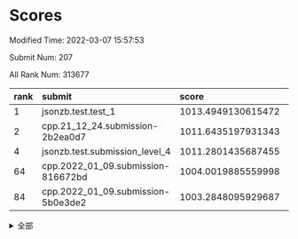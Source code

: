 # Scores

Modified Time: 2022-03-07 15:57:53

Submit Num: 207

All Rank Num: 313677

| rank |               submit               |       score        |       sigma        | pk_num |
| :--- | :--------------------------------- | :----------------- | :----------------- | :----- |
| 1    | jsonzb.test.test_1                 | 1013.4949130615472 | 0.8351499237390024 | 6060   |
| 2    | cpp.21_12_24.submission-2b2ea0d7   | 1011.6435197931343 | 0.8115984271814547 | 6057   |
| 4    | jsonzb.test.submission_level_4     | 1011.2801435687455 | 0.7957197969631207 | 6064   |
| 64   | cpp.2022_01_09.submission-816672bd | 1004.0019885559998 | 0.7334792159449934 | 6064   |
| 84   | cpp.2022_01_09.submission-5b0e3de2 | 1003.2848095929687 | 0.7271811721268666 | 6062   |


<details>
<summary>全部</summary>

| rank |                 submit                 |       score        |       sigma        | pk_num |
| :--- | :------------------------------------- | :----------------- | :----------------- | :----- |
| 1    | jsonzb.test.test_1                     | 1013.4949130615472 | 0.8351499237390024 | 6060   |
| 2    | cpp.21_12_24.submission-2b2ea0d7       | 1011.6435197931343 | 0.8115984271814547 | 6057   |
| 3    | gobigger.level_3.submission_level_3_10 | 1011.3385610835898 | 0.7709945445970798 | 6060   |
| 4    | jsonzb.test.submission_level_4         | 1011.2801435687455 | 0.7957197969631207 | 6064   |
| 5    | gobigger.level_3.submission_level_3_39 | 1011.0467937862254 | 0.7559009226962005 | 6064   |
| 6    | gobigger.level_3.submission_level_3_44 | 1010.8794649175231 | 0.7779834498430946 | 6065   |
| 7    | gobigger.level_3.submission_level_3_22 | 1010.8608532259755 | 0.7682146265454847 | 6053   |
| 8    | gobigger.level_3.submission_level_3_6  | 1010.7564901751165 | 0.7617764598628726 | 6066   |
| 9    | gobigger.level_3.submission_level_3_4  | 1010.7514685142547 | 0.7944794492477885 | 6062   |
| 10   | gobigger.level_3.submission_level_3_42 | 1010.7404278828388 | 0.7870708550879496 | 6062   |
| 11   | gobigger.level_3.submission_level_3_36 | 1010.6633891944513 | 0.7704895292038925 | 6060   |
| 12   | gobigger.level_3.submission_level_3_13 | 1010.6280672503001 | 0.7609225752047988 | 6068   |
| 13   | gobigger.level_3.submission_level_3_16 | 1010.582936081679  | 0.7630200948234338 | 6062   |
| 14   | gobigger.level_3.submission_level_3_21 | 1010.5254459570227 | 0.7803683786991517 | 6055   |
| 15   | gobigger.level_3.submission_level_3_31 | 1010.4740204881439 | 0.7406417167979615 | 6058   |
| 16   | gobigger.level_3.submission_level_3_46 | 1010.4668198200874 | 0.7594105208993389 | 6060   |
| 17   | gobigger.level_3.submission_level_3_41 | 1010.4121305573096 | 0.7646937264899988 | 6057   |
| 18   | gobigger.level_3.submission_level_3_11 | 1010.3677452580853 | 0.7589992476775258 | 6057   |
| 19   | gobigger.level_3.submission_level_3_29 | 1010.3544690776154 | 0.7582522462543245 | 6063   |
| 20   | gobigger.level_3.submission_level_3_37 | 1010.255389317678  | 0.7626854187469503 | 6062   |
| 21   | gobigger.level_3.submission_level_3_49 | 1010.2393417610049 | 0.7455314664938828 | 6066   |
| 22   | gobigger.level_3.submission_level_3_30 | 1010.1906757717637 | 0.751274869929357  | 6066   |
| 23   | gobigger.level_3.submission_level_3_17 | 1010.1887628263278 | 0.7538899731405377 | 6062   |
| 24   | gobigger.level_3.submission_level_3_38 | 1010.1691849507912 | 0.7479971508017148 | 6061   |
| 25   | gobigger.level_3.submission_level_3_45 | 1010.134105494023  | 0.7530011616483742 | 6061   |
| 26   | gobigger.level_3.submission_level_3_1  | 1010.1176381382729 | 0.7669264062045029 | 6059   |
| 27   | gobigger.level_3.submission_level_3_19 | 1010.1134596448819 | 0.761325676224895  | 6060   |
| 28   | gobigger.level_3.submission_level_3_25 | 1010.052619000833  | 0.7587816485368827 | 6060   |
| 29   | gobigger.level_3.submission_level_3_43 | 1010.0522087786004 | 0.7510518018150533 | 6059   |
| 30   | gobigger.level_3.submission_level_3_18 | 1009.8743302345435 | 0.7735072467499803 | 6058   |
| 31   | gobigger.level_3.submission_level_3_14 | 1009.8396982059019 | 0.7674466290770543 | 6062   |
| 32   | gobigger.level_3.submission_level_3_3  | 1009.8339163422846 | 0.7672565857088134 | 6064   |
| 33   | gobigger.level_3.submission_level_3_40 | 1009.8021484155915 | 0.7390467089274182 | 6059   |
| 34   | gobigger.level_3.submission_level_3_34 | 1009.516384547953  | 0.7311070445811276 | 6058   |
| 35   | gobigger.level_3.submission_level_3_35 | 1009.4506485477278 | 0.7768749556655025 | 6064   |
| 36   | gobigger.level_3.submission_level_3_15 | 1009.3691312951327 | 0.7369598524285702 | 6061   |
| 37   | gobigger.level_3.submission_level_3_9  | 1009.3655914708571 | 0.7593741816195699 | 6059   |
| 38   | gobigger.level_3.submission_level_3_8  | 1009.3563712495275 | 0.7705357888932549 | 6060   |
| 39   | gobigger.level_3.submission_level_3_23 | 1009.3558473686231 | 0.7492261408287891 | 6062   |
| 40   | gobigger.level_3.submission_level_3_12 | 1009.3128700329332 | 0.7491418471680539 | 6064   |
| 41   | gobigger.level_3.submission_level_3_32 | 1009.2739972746856 | 0.7308098565477201 | 6061   |
| 42   | gobigger.level_3.submission_level_3_7  | 1009.2299414409109 | 0.7830381210005247 | 6060   |
| 43   | gobigger.level_3.submission_level_3_26 | 1009.1102186933783 | 0.736239711211885  | 6063   |
| 44   | gobigger.level_3.submission_level_3_48 | 1009.005620607604  | 0.7571438675720112 | 6060   |
| 45   | gobigger.level_3.submission_level_3_47 | 1008.8775113378406 | 0.7597712188981623 | 6061   |
| 46   | gobigger.level_3.submission_level_3_2  | 1008.8712307595125 | 0.7583378004880759 | 6066   |
| 47   | gobigger.level_3.submission_level_3_0  | 1008.6996971468826 | 0.751812219323792  | 6059   |
| 48   | gobigger.level_3.submission_level_3_24 | 1008.685796927841  | 0.7451404030694544 | 6061   |
| 49   | gobigger.level_3.submission_level_3_28 | 1008.618829566404  | 0.7430231142419381 | 6059   |
| 50   | gobigger.level_3.submission_level_3_27 | 1008.5364195912026 | 0.7435507685687455 | 6064   |
| 51   | gobigger.level_3.submission_level_3_33 | 1008.4063398502911 | 0.7352872295294715 | 6053   |
| 52   | gobigger.level_3.submission_level_3_20 | 1008.3504216114889 | 0.7428310324251998 | 6060   |
| 53   | gobigger.level_3.submission_level_3_5  | 1008.2740151228406 | 0.7454940420968166 | 6057   |
| 54   | gobigger.level_1.submission_level_1_47 | 1004.7061049622196 | 0.7323812600789297 | 6058   |
| 55   | gobigger.level_1.submission_level_1_20 | 1004.3898156354212 | 0.7108968257865419 | 6060   |
| 56   | gobigger.level_1.submission_level_1_1  | 1004.3400669509786 | 0.7083269343688073 | 6063   |
| 57   | gobigger.level_1.submission_level_1_29 | 1004.3219072707449 | 0.7227478514873851 | 6064   |
| 58   | gobigger.level_1.submission_level_1_10 | 1004.228998587073  | 0.7030310030012858 | 6064   |
| 59   | gobigger.level_1.submission_level_1_36 | 1004.099525752651  | 0.7226216981784553 | 6067   |
| 60   | gobigger.level_1.submission_level_1_49 | 1004.0985224549728 | 0.7258558705162707 | 6060   |
| 61   | gobigger.level_1.submission_level_1_14 | 1004.0813363069576 | 0.7264402302412631 | 6062   |
| 62   | gobigger.level_1.submission_level_1_23 | 1004.0768253748091 | 0.7231707499412465 | 6064   |
| 63   | gobigger.level_1.submission_level_1_0  | 1004.0081648608433 | 0.7018078653745149 | 6060   |
| 64   | cpp.2022_01_09.submission-816672bd     | 1004.0019885559998 | 0.7334792159449934 | 6064   |
| 65   | gobigger.level_1.submission_level_1_18 | 1003.9902041254704 | 0.7223492062067621 | 6060   |
| 66   | gobigger.level_1.submission_level_1_2  | 1003.9038582758378 | 0.718484310641849  | 6058   |
| 67   | gobigger.level_1.submission_level_1_34 | 1003.8872821256587 | 0.7099482210438447 | 6055   |
| 68   | gobigger.level_1.submission_level_1_39 | 1003.8227634160627 | 0.7312140367411162 | 6063   |
| 69   | gobigger.level_1.submission_level_1_41 | 1003.7806492988269 | 0.7029383778894199 | 6060   |
| 70   | gobigger.level_1.submission_level_1_17 | 1003.7603380848005 | 0.7214202431051746 | 6060   |
| 71   | gobigger.level_1.submission_level_1_6  | 1003.7080649959362 | 0.7087118360037755 | 6060   |
| 72   | gobigger.level_1.submission_level_1_30 | 1003.6997947399843 | 0.7162403857520365 | 6063   |
| 73   | gobigger.level_1.submission_level_1_40 | 1003.6390005344326 | 0.7102281956193246 | 6060   |
| 74   | gobigger.level_1.submission_level_1_38 | 1003.6049765824157 | 0.7148979396632725 | 6063   |
| 75   | gobigger.level_1.submission_level_1_13 | 1003.57113038008   | 0.7145951149849848 | 6062   |
| 76   | gobigger.level_1.submission_level_1_19 | 1003.5687374004414 | 0.7168247347919158 | 6061   |
| 77   | gobigger.level_1.submission_level_1_24 | 1003.5101601128367 | 0.718259603805848  | 6060   |
| 78   | gobigger.level_1.submission_level_1_42 | 1003.5025465230864 | 0.7060306178400072 | 6064   |
| 79   | gobigger.level_1.submission_level_1_32 | 1003.4953860548844 | 0.7081895143637974 | 6054   |
| 80   | gobigger.level_1.submission_level_1_22 | 1003.469355127805  | 0.7173030045684241 | 6059   |
| 81   | gobigger.level_1.submission_level_1_28 | 1003.3572252964849 | 0.7126524755655892 | 6065   |
| 82   | gobigger.level_1.submission_level_1_8  | 1003.3546357434204 | 0.703842617912148  | 6059   |
| 83   | gobigger.level_1.submission_level_1_43 | 1003.3093870619889 | 0.7231680124699474 | 6065   |
| 84   | cpp.2022_01_09.submission-5b0e3de2     | 1003.2848095929687 | 0.7271811721268666 | 6062   |
| 85   | gobigger.level_1.submission_level_1_12 | 1003.1959216703118 | 0.7053987261931878 | 6066   |
| 86   | gobigger.level_1.submission_level_1_5  | 1003.1470700207375 | 0.7221595542511592 | 6064   |
| 87   | gobigger.level_1.submission_level_1_45 | 1003.0957872603684 | 0.7156539454624862 | 6059   |
| 88   | gobigger.level_1.submission_level_1_35 | 1003.0654570060464 | 0.723004150599666  | 6061   |
| 89   | gobigger.level_1.submission_level_1_27 | 1003.0634936403178 | 0.7187162493144029 | 6063   |
| 90   | gobigger.level_1.submission_level_1_31 | 1003.0632005815129 | 0.7061019412710509 | 6061   |
| 91   | gobigger.level_1.submission_level_1_25 | 1003.0455108164952 | 0.7187045792535964 | 6059   |
| 92   | gobigger.level_1.submission_level_1_26 | 1002.9995469514676 | 0.7181884692544914 | 6070   |
| 93   | gobigger.level_1.submission_level_1_4  | 1002.9471156387534 | 0.71704477444201   | 6060   |
| 94   | gobigger.level_1.submission_level_1_15 | 1002.9331609467832 | 0.7142834955299343 | 6055   |
| 95   | gobigger.level_1.submission_level_1_48 | 1002.9029476143484 | 0.7056309239296842 | 6055   |
| 96   | gobigger.level_1.submission_level_1_44 | 1002.5799572550173 | 0.7094510381355809 | 6060   |
| 97   | gobigger.level_1.submission_level_1_9  | 1002.5453482555628 | 0.71438971516052   | 6063   |
| 98   | gobigger.level_1.submission_level_1_3  | 1002.5213017946136 | 0.7208024127438054 | 6065   |
| 99   | gobigger.level_1.submission_level_1_37 | 1002.5122767436075 | 0.7112897190141155 | 6066   |
| 100  | gobigger.level_1.submission_level_1_21 | 1002.2332802019417 | 0.7148325777424942 | 6059   |
| 101  | gobigger.level_1.submission_level_1_16 | 1002.117213568944  | 0.7136639893341182 | 6061   |
| 102  | gobigger.level_1.submission_level_1_46 | 1001.8577707508894 | 0.7147595205931839 | 6059   |
| 103  | gobigger.level_1.submission_level_1_33 | 1001.5630404239778 | 0.7096475368327695 | 6059   |
| 104  | gobigger.level_1.submission_level_1_7  | 1001.5563976357132 | 0.703951380627353  | 6064   |
| 105  | gobigger.level_1.submission_level_1_11 | 1001.3169803876395 | 0.7045480893643076 | 6060   |
| 106  | gobigger.random.submission_random_30   | 997.2211500450593  | 0.7129621837220292 | 6063   |
| 107  | gobigger.random.submission_random_5    | 997.0602922572348  | 0.6984674625290322 | 6058   |
| 108  | gobigger.random.submission_random_41   | 997.0252276225274  | 0.697997328133898  | 6062   |
| 109  | gobigger.random.submission_random_22   | 997.0052441208446  | 0.7079408985376738 | 6060   |
| 110  | gobigger.random.submission_random_42   | 996.9319667081237  | 0.7064145697442702 | 6066   |
| 111  | gobigger.random.submission_random_17   | 996.9073818491696  | 0.7100567098883326 | 6063   |
| 112  | gobigger.random.submission_random_11   | 996.8799490347483  | 0.7081629367957738 | 6060   |
| 113  | gobigger.random.submission_random_32   | 996.782105444117   | 0.6987399185796638 | 6063   |
| 114  | gobigger.random.submission_random_7    | 996.7725480578664  | 0.7163682968984535 | 6063   |
| 115  | gobigger.random.submission_random_20   | 996.6856565169281  | 0.7102456192647679 | 6064   |
| 116  | gobigger.random.submission_random_25   | 996.6248157410632  | 0.7048542247561083 | 6062   |
| 117  | gobigger.random.submission_random_33   | 996.6080555235409  | 0.7038800252655414 | 6061   |
| 118  | gobigger.random.submission_random_18   | 996.57556351283    | 0.7047445872275573 | 6063   |
| 119  | gobigger.random.submission_random_40   | 996.4634647382044  | 0.7049526710244441 | 6061   |
| 120  | gobigger.random.submission_random_31   | 996.4001836310707  | 0.7076795708565558 | 6063   |
| 121  | gobigger.random.submission_random_13   | 996.3437003276835  | 0.7101278457874356 | 6061   |
| 122  | gobigger.random.submission_random_28   | 996.2827628872     | 0.6988974840003138 | 6064   |
| 123  | gobigger.random.submission_random_0    | 996.2239510721208  | 0.7066202013825456 | 6061   |
| 124  | gobigger.random.submission_random_47   | 996.1270198960594  | 0.7099264965100844 | 6057   |
| 125  | gobigger.random.submission_random_10   | 996.0926891491903  | 0.7034274619518652 | 6062   |
| 126  | gobigger.random.submission_random_6    | 996.0836036554749  | 0.7028981082811775 | 6063   |
| 127  | gobigger.random.submission_random_44   | 996.0706568571773  | 0.7166334983876408 | 6062   |
| 128  | gobigger.random.submission_random_46   | 996.0472258381355  | 0.7093047350396896 | 6065   |
| 129  | gobigger.random.submission_random_3    | 996.0276317475598  | 0.7059663036283335 | 6061   |
| 130  | gobigger.random.submission_random_39   | 996.0046742129366  | 0.7163460243316035 | 6061   |
| 131  | gobigger.random.submission_random_1    | 995.971093027113   | 0.7109737201990223 | 6061   |
| 132  | gobigger.random.submission_random_27   | 995.9264061791087  | 0.7275399409084994 | 6058   |
| 133  | gobigger.random.submission_random_23   | 995.886028038371   | 0.7231396921823262 | 6066   |
| 134  | gobigger.random.submission_random_34   | 995.8614150109851  | 0.7102838474283169 | 6059   |
| 135  | gobigger.random.submission_random_38   | 995.8013300048286  | 0.7180087172860079 | 6061   |
| 136  | gobigger.random.submission_random_8    | 995.7704202408249  | 0.7203427729101101 | 6060   |
| 137  | gobigger.random.submission_random_14   | 995.7692104702523  | 0.7294616994089883 | 6063   |
| 138  | gobigger.random.submission_random_16   | 995.7423041816177  | 0.6937722257949106 | 6057   |
| 139  | gobigger.random.submission_random_36   | 995.668013857697   | 0.7111559538193696 | 6059   |
| 140  | gobigger.random.submission_random_9    | 995.6607812728984  | 0.7254134217244865 | 6064   |
| 141  | gobigger.random.submission_random_37   | 995.5022613535792  | 0.7178657616910156 | 6059   |
| 142  | gobigger.random.submission_random_45   | 995.4998378063068  | 0.7067939947038063 | 6060   |
| 143  | gobigger.random.submission_random_49   | 995.4803364037662  | 0.7070264923777092 | 6058   |
| 144  | gobigger.random.submission_random_15   | 995.4754905234381  | 0.7103518089731194 | 6061   |
| 145  | gobigger.random.submission_random_4    | 995.3666445867726  | 0.7060933915101688 | 6058   |
| 146  | gobigger.random.submission_random_43   | 995.3118037488634  | 0.7067541420355256 | 6064   |
| 147  | gobigger.random.submission_random_35   | 995.2890623204721  | 0.70828048906375   | 6062   |
| 148  | gobigger.random.submission_random_21   | 995.2698864124103  | 0.6929229670731808 | 6061   |
| 149  | gobigger.random.submission_random_26   | 995.1755877432344  | 0.706494785096425  | 6061   |
| 150  | gobigger.random.submission_random_24   | 995.0947163069756  | 0.7078306855928687 | 6058   |
| 151  | gobigger.random.submission_random_29   | 994.9716134256289  | 0.7242427684339775 | 6058   |
| 152  | gobigger.random.submission_random_12   | 994.9674507946131  | 0.7075341529051276 | 6061   |
| 153  | gobigger.random.submission_random_2    | 994.8204166177351  | 0.7072158709527938 | 6058   |
| 154  | gobigger.random.submission_random_48   | 994.7628873127287  | 0.7199934382990242 | 6058   |
| 155  | gobigger.level_2.submission_level_2_25 | 994.7575041753288  | 0.7320989423177235 | 6061   |
| 156  | gobigger.level_2.submission_level_2_32 | 994.6004602500898  | 0.7149789545389437 | 6065   |
| 157  | gobigger.level_2.submission_level_2_23 | 994.3340797295143  | 0.7161409836188211 | 6061   |
| 158  | gobigger.level_2.submission_level_2_34 | 994.0959176341927  | 0.7276005471146003 | 6059   |
| 159  | gobigger.level_2.submission_level_2_45 | 994.00444029212    | 0.745364727559451  | 6062   |
| 160  | gobigger.random.submission_random_19   | 993.9928754184114  | 0.7168338822561658 | 6059   |
| 161  | gobigger.level_2.submission_level_2_15 | 993.451885683314   | 0.7301881871315904 | 6061   |
| 162  | gobigger.level_2.submission_level_2_28 | 993.1893594913043  | 0.7444874986053359 | 6062   |
| 163  | gobigger.level_2.submission_level_2_0  | 993.0706305969801  | 0.7505412029917031 | 6066   |
| 164  | gobigger.level_2.submission_level_2_22 | 992.960408991127   | 0.7391196066844244 | 6064   |
| 165  | gobigger.level_2.submission_level_2_43 | 992.9212838670848  | 0.7340920224637306 | 6059   |
| 166  | gobigger.level_2.submission_level_2_5  | 992.849069260748   | 0.7403235263731934 | 6059   |
| 167  | gobigger.level_2.submission_level_2_42 | 992.841910905357   | 0.7251713989454276 | 6061   |
| 168  | gobigger.level_2.submission_level_2_24 | 992.7657439061985  | 0.7422972645932493 | 6065   |
| 169  | gobigger.level_2.submission_level_2_16 | 992.7655155750374  | 0.7418260029141374 | 6062   |
| 170  | gobigger.level_2.submission_level_2_30 | 992.6542997953985  | 0.7278918004278281 | 6069   |
| 171  | gobigger.level_2.submission_level_2_13 | 992.6333013576416  | 0.7489587975129159 | 6062   |
| 172  | gobigger.level_2.submission_level_2_17 | 992.6300414967222  | 0.7513979919109544 | 6062   |
| 173  | gobigger.level_2.submission_level_2_48 | 992.5608538612704  | 0.7355839931807839 | 6063   |
| 174  | gobigger.level_2.submission_level_2_10 | 992.5187653932809  | 0.7297401796101063 | 6063   |
| 175  | gobigger.level_2.submission_level_2_11 | 992.4336257979331  | 0.7301930944558819 | 6064   |
| 176  | gobigger.level_2.submission_level_2_9  | 992.338573274061   | 0.7415029010474934 | 6065   |
| 177  | gobigger.level_2.submission_level_2_4  | 992.3382647082778  | 0.7379019258743084 | 6066   |
| 178  | gobigger.level_2.submission_level_2_38 | 992.2980945421557  | 0.7404417397153776 | 6063   |
| 179  | gobigger.level_2.submission_level_2_44 | 992.2614494890331  | 0.7357514703419409 | 6063   |
| 180  | gobigger.level_2.submission_level_2_12 | 992.2501205397184  | 0.740848715830683  | 6069   |
| 181  | gobigger.level_2.submission_level_2_33 | 992.233187020288   | 0.7464501028131302 | 6065   |
| 182  | gobigger.level_2.submission_level_2_14 | 992.2177325421023  | 0.7425114174580515 | 6061   |
| 183  | gobigger.level_2.submission_level_2_7  | 992.214308492583   | 0.7450437979041787 | 6062   |
| 184  | gobigger.level_2.submission_level_2_49 | 992.1706393601901  | 0.7438793839066006 | 6058   |
| 185  | gobigger.level_2.submission_level_2_19 | 992.1516582796397  | 0.7289368246838915 | 6062   |
| 186  | gobigger.level_2.submission_level_2_26 | 992.1370604209675  | 0.7399781319549877 | 6061   |
| 187  | gobigger.level_2.submission_level_2_18 | 991.9487730779609  | 0.7487265810676096 | 6064   |
| 188  | gobigger.level_2.submission_level_2_47 | 991.9043330376613  | 0.7256437743833447 | 6060   |
| 189  | gobigger.level_2.submission_level_2_20 | 991.7638719140517  | 0.7380412107109341 | 6063   |
| 190  | gobigger.level_2.submission_level_2_21 | 991.734648135959   | 0.7470450369375514 | 6059   |
| 191  | gobigger.level_2.submission_level_2_1  | 991.7324453843102  | 0.7438733133385772 | 6066   |
| 192  | gobigger.level_2.submission_level_2_8  | 991.722325522632   | 0.7544167227417244 | 6062   |
| 193  | gobigger.level_2.submission_level_2_36 | 991.7131304549699  | 0.7526182608454066 | 6061   |
| 194  | gobigger.level_2.submission_level_2_31 | 991.6703341833326  | 0.7420238041574844 | 6060   |
| 195  | gobigger.level_2.submission_level_2_2  | 991.6520000675071  | 0.7626457457542134 | 6064   |
| 196  | gobigger.level_2.submission_level_2_6  | 991.6266172720094  | 0.7733021646999914 | 6064   |
| 197  | gobigger.level_2.submission_level_2_39 | 991.4865000932233  | 0.7381916907211858 | 6063   |
| 198  | gobigger.level_2.submission_level_2_29 | 991.3858394195645  | 0.7421828422490317 | 6059   |
| 199  | gobigger.level_2.submission_level_2_35 | 991.3203604388123  | 0.7529338140239074 | 6057   |
| 200  | gobigger.level_2.submission_level_2_27 | 991.2895984405078  | 0.7536982392014616 | 6064   |
| 201  | gobigger.level_2.submission_level_2_37 | 991.2370249940108  | 0.7454686311450048 | 6064   |
| 202  | gobigger.level_2.submission_level_2_41 | 991.110130747419   | 0.7322449256770863 | 6066   |
| 203  | gobigger.level_2.submission_level_2_3  | 990.9116802076038  | 0.7502325131192804 | 6064   |
| 204  | gobigger.level_2.submission_level_2_46 | 990.7474697017182  | 0.7505152335182385 | 6059   |
| 205  | gobigger.level_2.submission_level_2_40 | 990.3312878861385  | 0.7752739585886513 | 6061   |
| 206  | gobigger.none.submission_none_1        | 977.7665300282572  | 1.300588550131484  | 6061   |
| 207  | gobigger.none.submission_none_0        | 977.0240549365398  | 1.4480814518516494 | 6060   |

</details>